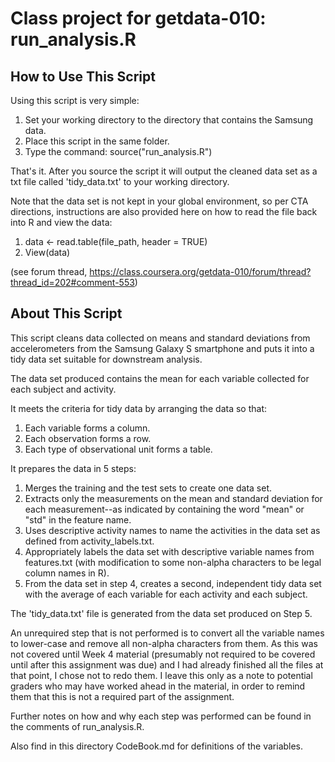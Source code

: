 # Class project for getdata-010: run_analysis.R

## How to Use This Script

Using this script is very simple:

1. Set your working directory to the directory that contains the Samsung data.
2. Place this script in the same folder.
3. Type the command: source("run\_analysis.R")

That's it. After you source the script it will output the cleaned data set as a txt file called 'tidy\_data.txt' to your working directory.

Note that the data set is not kept in your global environment, so per CTA directions, instructions are also provided here on how to read the file back into R and view the data:

1. data <- read.table(file_path, header = TRUE)
2. View(data)

(see forum thread, https://class.coursera.org/getdata-010/forum/thread?thread_id=202#comment-553)

## About This Script

This script cleans data collected on means and standard deviations from accelerometers from the Samsung Galaxy S smartphone and puts it into a tidy data set suitable for downstream analysis.

The data set produced contains the mean for each variable collected for each subject and activity.

It meets the criteria for tidy data by arranging the data so that:

1. Each variable forms a column.
2. Each observation forms a row.
3. Each type of observational unit forms a table.

It prepares the data in 5 steps:

1. Merges the training and the test sets to create one data set.
2. Extracts only the measurements on the mean and standard deviation for each measurement--as indicated by containing the word "mean" or "std" in the feature name.
3. Uses descriptive activity names to name the activities in the data set as defined from activity_labels.txt.
4. Appropriately labels the data set with descriptive variable names from features.txt (with modification to some non-alpha characters to be legal column names in R). 
5. From the data set in step 4, creates a second, independent tidy data set with the average of each variable for each activity and each subject.

The 'tidy\_data.txt' file is generated from the data set produced on Step 5.

An unrequired step that is not performed is to convert all the variable names to lower-case and remove all non-alpha characters from them. As this was not covered until Week 4 material (presumably not required to be covered until after this assignment was due) and I had already finished all the files at that point, I chose not to redo them. I leave this only as a note to potential graders who may have worked ahead in the material, in order to remind them that this is not a required part of the assignment.

Further notes on how and why each step was performed can be found in the comments of run_analysis.R.

Also find in this directory CodeBook.md for definitions of the variables.